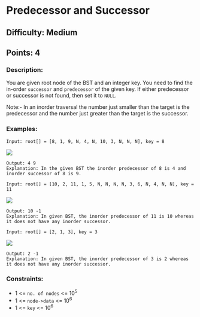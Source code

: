 # Predecessor and Successor
## Difficulty: Medium
## Points: 4
### Description:
You are given root node of the BST and an integer key. You need to find the in-order `successor` and `predecessor` of the given key. If either predecessor or successor is not found, then set it to `NULL`.

Note:- In an inorder traversal the number just smaller than the target is the predecessor and the number just greater than the target is the successor. 

### Examples:
```
Input: root[] = [8, 1, 9, N, 4, N, 10, 3, N, N, N], key = 8
```
<img src="https://media.geeksforgeeks.org/img-practice/prod/addEditProblem/700614/Web/Other/blobid4_1746526041.webp"><br>
```
Output: 4 9
Explanation: In the given BST the inorder predecessor of 8 is 4 and inorder successor of 8 is 9.
```
```
Input: root[] = [10, 2, 11, 1, 5, N, N, N, N, 3, 6, N, 4, N, N], key = 11
```
<img src="https://media.geeksforgeeks.org/img-practice/prod/addEditProblem/700614/Web/Other/blobid6_1746526133.webp"><br>
```
Output: 10 -1
Explanation: In given BST, the inorder predecessor of 11 is 10 whereas it does not have any inorder successor.
```
```
Input: root[] = [2, 1, 3], key = 3
```
<img src="https://media.geeksforgeeks.org/img-practice/prod/addEditProblem/700614/Web/Other/blobid7_1746526171.webp"><br>
```
Output: 2 -1
Explanation: In given BST, the inorder predecessor of 3 is 2 whereas it does not have any inorder successor.
```

### Constraints: 
- 1 <= `no. of nodes` <= 10<sup>5</sup>
- 1 <= `node->data` <= 10<sup>6</sup>
- 1 <= `key` <= 10<sup>6</sup>